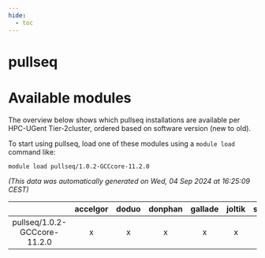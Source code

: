 ```yaml
---
hide:
  - toc
---
```


pullseq
=======

# Available modules


The overview below shows which pullseq installations are available per HPC-UGent Tier-2cluster, ordered based on software version (new to old).

To start using pullseq, load one of these modules using a `module load` command like:

```shell
module load pullseq/1.0.2-GCCcore-11.2.0
```

*(This data was automatically generated on Wed, 04 Sep 2024 at 16:25:09 CEST)*  

| |accelgor|doduo|donphan|gallade|joltik|shinx|skitty|
| :---: | :---: | :---: | :---: | :---: | :---: | :---: | :---: |
|pullseq/1.0.2-GCCcore-11.2.0|x|x|x|x|x|-|x|
